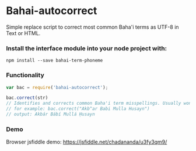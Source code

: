 # Bahai-autocorrect
Simple replace script to correct most common Baha'i terms as UTF-8 in Text or HTML.
 

### Install the interface module into your node project with:
``` 
npm install --save bahai-term-phoneme
```

### Functionality
``` Javascript
var bac = require('bahai-autocorrect'); 

bac.correct(str) 
// Identifies and corrects common Baha'i term misspellings. Usually won't corrupt HTML.
// for example: bac.correct("Akb^ar Babi Mulla Husayn")
// output: Akbár Bábí Mullá Ḥusayn 
```
 
### Demo

Browser jsfiddle demo: https://jsfiddle.net/chadananda/u3fy3qm9/